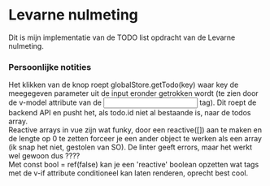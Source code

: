 # Levarne nulmeting
Dit is mijn implementatie van de TODO list opdracht van de Levarne nulmeting.

### Persoonlijke notities
Het klikken van de knop roept globalStore.getTodo(key) waar key de meegegeven parameter uit de input eronder getrokken wordt (te zien door de v-model attribute van de <input> tag). Dit roept de backend API en pusht het, als todo.id niet al bestaande is, naar de todos array.   
Reactive arrays in vue zijn wat funky, door een reactive([]) aan te maken en de lengte op 0 te zetten forceer je een ander object te werken als een array (ik snap het niet, gestolen van SO). De linter geeft errors, maar het werkt wel gewoon dus ????   
Met const bool = ref(false) kan je een 'reactive' boolean opzetten wat <html> tags met de v-if attribute conditioneel kan laten renderen, oprecht best cool. 
